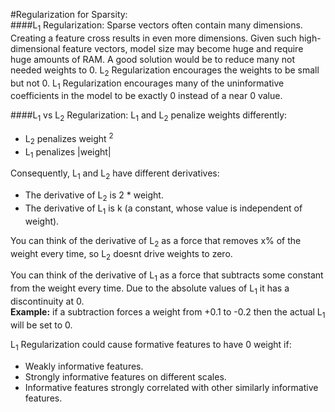 #Regularization for Sparsity:  
####L<sub>1</sub> Regularization:
Sparse vectors often contain many dimensions. Creating a feature cross results in even more dimensions. Given such 
high-dimensional feature vectors, model size may become huge and require huge amounts of RAM. A good solution would be 
to reduce many not needed weights to 0. L<sub>2</sub> Regularization encourages the weights to be small but not 0. 
L<sub>1</sub> Regularization encourages many of the uninformative coefficients in the model to be exactly 0 instead of 
a near 0 value.

####L<sub>1</sub> vs L<sub>2</sub> Regularization:
L<sub>1</sub> and L<sub>2</sub> penalize weights differently:
* L<sub>2</sub> penalizes weight <sup>2</sup>
* L<sub>1</sub> penalizes |weight|

Consequently, L<sub>1</sub> and L<sub>2</sub> have different derivatives:
* The derivative of L<sub>2</sub> is 2 * weight.
* The derivative of L<sub>1</sub> is k (a constant, whose value is independent of weight).

You can think of the derivative of L<sub>2</sub> as a force that removes x% of the weight every time, so L<sub>2</sub>
doesnt drive weights to zero.  

You can think of the derivative of L<sub>1</sub> as a force that subtracts some constant from the weight every time. Due
to the absolute values of L<sub>1</sub> it has a discontinuity at 0.  
**Example:** if a subtraction forces a weight from +0.1 to -0.2 then the actual L<sub>1</sub> will be set to 0.

L<sub>1</sub> Regularization could cause formative features to have 0 weight if:
* Weakly informative features.
* Strongly informative features on different scales.
* Informative features strongly correlated with other similarly informative features.
